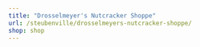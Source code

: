 ```yaml
---
title: "Drosselmeyer's Nutcracker Shoppe"
url: /steubenville/drosselmeyers-nutcracker-shoppe/
shop: shop
---
```

